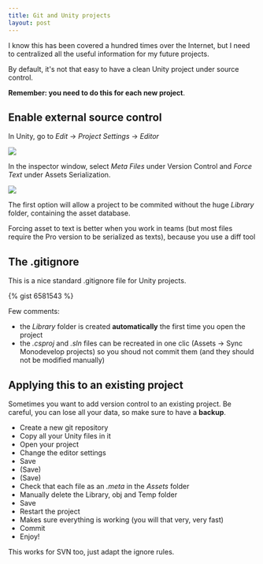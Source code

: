 ```yaml
---
title: Git and Unity projects
layout: post
---
```


I know this has been covered a hundred times over the Internet, but I need to centralized all the useful information for my future projects.

By default, it's not that easy to have a clean Unity project under source control.

**Remember: you need to do this for each new project**. 

## Enable external source control

In Unity, go to *Edit* -> *Project Settings* -> *Editor*

<img src="{{site.url}}/static/content/posts/2013-09-16/editor.png" />

In the inspector window, select *Meta Files* under Version Control and *Force Text* under Assets Serialization.

<img src="{{site.url}}/static/content/posts/2013-09-16/inspector.png" />

The first option will allow a project to be commited without the huge *Library* folder, containing the asset database. 

Forcing asset to text is better when you work in teams (but most files require the Pro version to be serialized as texts), because you use a diff tool

## The .gitignore

This is a nice standard .gitignore file for Unity projects.

{% gist 6581543 %}

Few comments:

- the *Library* folder is created **automatically** the first time you open the project
- the *.csproj* and *.sln* files can be recreated in one clic (Assets -> Sync Monodevelop projects) so you shoud not commit them (and they should not be modified manually)

## Applying this to an existing project

Sometimes you want to add version control to an existing project. Be careful, you can lose all your data, so make sure to have a **backup**.

- Create a new git repository
- Copy all your Unity files in it
- Open your project
- Change the editor settings 
- Save
- (Save)
- (Save)
- Check that each file as an *.meta* in the *Assets* folder
- Manually delete the Library, obj and Temp folder
- Save
- Restart the project
- Makes sure everything is working (you will that very, very fast)
- Commit
- Enjoy!

This works for SVN too, just adapt the ignore rules.